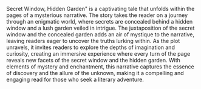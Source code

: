 Secret Window, Hidden Garden" is a captivating tale that unfolds within the pages of a mysterious narrative. The story takes the reader on a journey through an enigmatic world, where secrets are concealed behind a hidden window and a lush garden veiled in intrigue. The juxtaposition of the secret window and the concealed garden adds an air of mystique to the narrative, leaving readers eager to uncover the truths lurking within. As the plot unravels, it invites readers to explore the depths of imagination and curiosity, creating an immersive experience where every turn of the page reveals new facets of the secret window and the hidden garden. With elements of mystery and enchantment, this narrative captures the essence of discovery and the allure of the unknown, making it a compelling and engaging read for those who seek a literary adventure.
